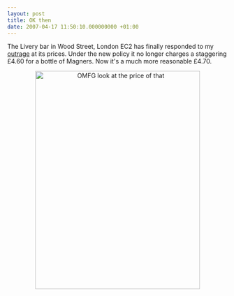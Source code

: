 ```yaml
---
layout: post
title: OK then
date: 2007-04-17 11:50:10.000000000 +01:00
---
```

The Livery bar in Wood Street, London EC2 has finally responded to my <a href="http://blog.dominicsayers.com/2006/08/17/the-most-expensive-pint-in-london/">outrage</a> at its prices. Under the new policy it no longer charges a staggering £4.60 for a bottle of Magners. Now it's a much more reasonable £4.70.
<p align="center"><a target="_blank" href="http://www.flickr.com/photos/dominicsayers/462672169/"><img align="absMiddle" width="377" src="http://farm1.static.flickr.com/176/462672169_c60d6c66b3.jpg" alt="OMFG look at the price of that" height="500" style="width:377px;height:500px;" /></a></p>
